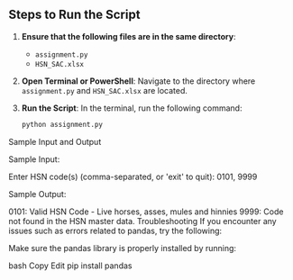 
## Steps to Run the Script

1. **Ensure that the following files are in the same directory**:
   - `assignment.py`
   - `HSN_SAC.xlsx`

2. **Open Terminal or PowerShell**:
   Navigate to the directory where `assignment.py` and `HSN_SAC.xlsx` are located.

3. **Run the Script**:
   In the terminal, run the following command:

   ```bash
   python assignment.py
Sample Input and Output


Sample Input:

Enter HSN code(s) (comma-separated, or 'exit' to quit): 0101, 9999


Sample Output:

0101: Valid HSN Code - Live horses, asses, mules and hinnies
9999: Code not found in the HSN master data.
Troubleshooting
If you encounter any issues such as errors related to pandas, try the following:

Make sure the pandas library is properly installed by running:

bash
Copy
Edit
pip install pandas
